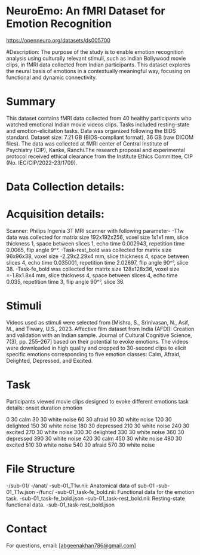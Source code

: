 # NeuroEmo: An fMRI Dataset for Emotion Recognition
https://openneuro.org/datasets/ds005700

#Description: The purpose of the study is to enable emotion recognition analysis using culturally relevant stimuli, such as Indian Bollywood movie clips, in fMRI data collected from Indian participants. This dataset explores the neural basis of emotions in a contextually meaningful way, focusing on functional and dynamic connectivity.

# Summary
This dataset contains fMRI data collected from 40 healthy participants who watched emotional Indian movie videos clips. Tasks included resting-state and emotion-elicitation tasks. Data was organized following the BIDS standard. Dataset size: 7.21 GB (BIDS-compliant format), 36 GB (raw DICOM files).
The data was collected at fMRI center of Central Institute of Psychiatry (CIP), Kanke, Ranchi.The research proposal and experimental protocol received ethical clearance from the Institute Ethics Committee, CIP (No. IEC/CIP/2022-23/1709).

# Data Collection details:
# Acquisition details:
Scanner: Philips Ingenia 3T MRI scanner with following parameter- -T1w data was collected for matrix size 192x192x256, voxel size 1x1x1 mm, slice thickness 1, space between slices 1, echo time 0.002943, repetition time 0.0065, flip angle 9^°. -Task-rest_bold was collected for matrix size 96x96x38, voxel size -2.29x2.29x4 mm, slice thickness 4, space between slices 4, echo time 0.035001, repetition time 2.02697, flip angle 90^°, slice 38. -Task-fe_bold was collected for matrix size 128x128x36, voxel size =-1.8x1.8x4 mm, slice thickness 4, space between slices 4, echo time 0.035, repetition time 3, flip angle 90^°, slice 36.

# Stimuli 
Videos used as stimuli were selected from [Mishra, S., Srinivasan, N., Asif, M., and Tiwary, U.S., 2023. Affective film dataset from India (AFDI): Creation and validation with an Indian sample. Journal of Cultural Cognitive Science, 7(3), pp. 255–267] based on their potential to evoke emotions. The videos were downloaded in high quality and cropped to 30-second clips to elicit specific emotions corresponding to five emotion classes: Calm, Afraid, Delighted, Depressed, and Excited.

# Task
Participants viewed movie clips designed to evoke different emotions task details: onset duration emotion

0 30 calm 30 30 white noise 60 30 afraid 90 30 white noise 120 30 delighted 150 30 white noise 180 30 depressed 210 30 white noise 240 30 excited 270 30 white noise 300 30 delighted 330 30 white noise 360 30 depressed 390 30 white noise 420 30 calm 450 30 white noise 480 30 excited 510 30 white noise 540 30 afraid 570 30 white noise

# File Structure
-/sub-01/
-/anat/
-sub-01_T1w.nii: Anatomical data of sub-01
-sub-01_T1w.json
-/func/
    -sub-01_task-fe_bold.nii: Functional data for the emotion task.
-sub-01_task-fe_bold.json
    -sub-01_task-rest_bold.nii: Resting-state functional data.
-sub-01_task-rest_bold.json

# Contact
For questions, email: [abgeenakhan786@gmail.com]


